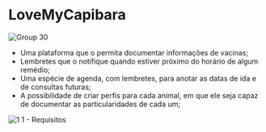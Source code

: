 # LoveMyCapibara
![Group 30](https://github.com/Apple-Developer-Residence-IFCE/LoveMyCapibara/assets/56833799/279701a1-4fe8-49b4-8e4f-ebb83b0e972c)

* Uma plataforma que o permita documentar informações de vacinas;
* Lembretes que o notifique quando estiver próximo do horário de algum remédio;
* Uma espécie de agenda, com lembretes, para anotar as datas de ida e de consultas futuras;
* A possibilidade de criar perfis para cada animal, em que ele seja capaz de documentar as particularidades de cada um;
 
![1 1 - Requisitos](https://github.com/Apple-Developer-Residence-IFCE/LoveMyCapibara/assets/56833799/adcda381-cb1e-4929-9fdf-d5c10b373cfa)
